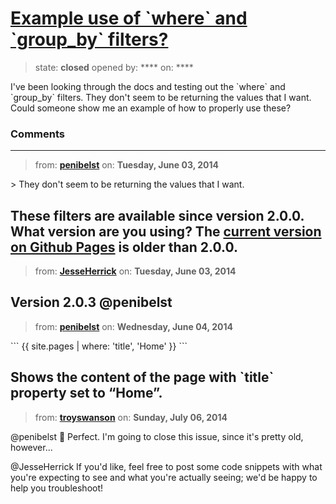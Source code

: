 # [Example use of &#x60;where&#x60; and &#x60;group_by&#x60; filters?](https://github.com/jekyll/jekyll-help/issues/54)

> state: **closed** opened by: **** on: ****

I&#x27;ve been looking through the docs and testing out the &#x60;where&#x60; and &#x60;group_by&#x60; filters. They don&#x27;t seem to be returning the values that I want. Could someone show me an example of how to properly use these?

### Comments

---
> from: [**penibelst**](https://github.com/jekyll/jekyll-help/issues/54#issuecomment-45052191) on: **Tuesday, June 03, 2014**

&gt; They don&#x27;t seem to be returning the values that I want.

These filters are available since version 2.0.0. What version are you using? The [current version on Github Pages](https://pages.github.com/versions/) is older than 2.0.0.
---
> from: [**JesseHerrick**](https://github.com/jekyll/jekyll-help/issues/54#issuecomment-45052433) on: **Tuesday, June 03, 2014**

Version 2.0.3 @penibelst
---
> from: [**penibelst**](https://github.com/jekyll/jekyll-help/issues/54#issuecomment-45057760) on: **Wednesday, June 04, 2014**

&#x60;&#x60;&#x60;
{{ site.pages | where: &#x27;title&#x27;, &#x27;Home&#x27; }}
&#x60;&#x60;&#x60;

Shows the content of the page with &#x60;title&#x60; property set to “Home”.
---
> from: [**troyswanson**](https://github.com/jekyll/jekyll-help/issues/54#issuecomment-48135528) on: **Sunday, July 06, 2014**

@penibelst :clap: Perfect. I&#x27;m going to close this issue, since it&#x27;s pretty old, however...

@JesseHerrick If you&#x27;d like, feel free to post some code snippets with what you&#x27;re expecting to see and what you&#x27;re actually seeing; we&#x27;d be happy to help you troubleshoot!
